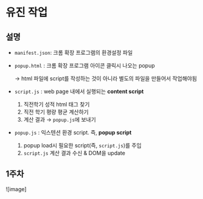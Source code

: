 # 유진 작업



## 설명

- `manifest.json`: 크롬 확장 프로그램의 환경설정 파일

- `popup.html` : 크롬 확장 프로그램 아이콘 클릭시 나오는 popup
    
    <script src="popup.js"></script>
    -> html 파일에 script를 작성하는 것이 아니라 별도의 파일을 만들어서 작업해야됨
    
- `script.js` : web page 내에서 실행되는 **content script**
  1. 직전학기 성적 html 태그 찾기
  2. 직전 학기 평량 평균 계산하기
  3. 계산 결과 → `popup.js`에 보내기
       
- `popup.js` : 익스텐션 환경 script. 즉, **popup script**
    1. popup load시 필요한 script(즉, `script.js`)를 주입
    2. `script.js` 계산 결과 수신 & DOM을 update

## 1주차 
![image]